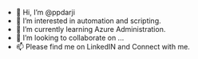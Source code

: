 - 👋 Hi, I’m @ppdarji
- 👀 I’m interested in automation and scripting.
- 🌱 I’m currently learning Azure Administration.
- 💞️ I’m looking to collaborate on ...
- 📫 Please find me on LinkedIN and Connect with me.

<!---
ppdarji/ppdarji is a ✨ special ✨ repoCancel changessitory because its `README.md` (this file) appears on your GitHub profile.
You can click the Preview link to take a look at your changes.
--->
